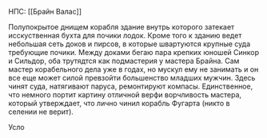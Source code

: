 НПС: [[Брайн Валас]]

Полупокрытое днищем корабля здание внутрь которого затекает исскуственная бухта для почики лодок. Кроме того к зданию ведет небольшая сеть доков и пирсов, в которые швартуются крупные суда требующие почики. Между доками бегаю пара крепких юношей Синкор и Сильдор, оба трутядтся как подмастерия у мастера Брайна. Сам мастер корабельного дела уже в годах, но мускул ему не занимать и он все еще может силой превзойти большенство младших мужчин. Здесь чинят суда, натягивают паруса, ремонтируют компасы. Единственное, что немного портит картину отличной верфи ворчливость мастера, который утверждает, что лично чинил корабль Фугарта (никто в селении не верит).

Усло